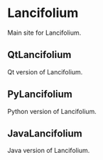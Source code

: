 # Lancifolium

Main site for Lancifolium. 

## QtLancifolium

Qt version of Lancifolium. 

## PyLancifolium

Python version of Lancifolium. 

## JavaLancifolium

Java version of Lancifolium. 

